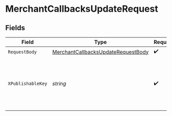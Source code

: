 # MerchantCallbacksUpdateRequest


## Fields

| Field                                                                                               | Type                                                                                                | Required                                                                                            | Description                                                                                         |
| --------------------------------------------------------------------------------------------------- | --------------------------------------------------------------------------------------------------- | --------------------------------------------------------------------------------------------------- | --------------------------------------------------------------------------------------------------- |
| `RequestBody`                                                                                       | [MerchantCallbacksUpdateRequestBody](../../models/operations/merchantcallbacksupdaterequestbody.md) | :heavy_check_mark:                                                                                  | N/A                                                                                                 |
| `XPublishableKey`                                                                                   | *string*                                                                                            | :heavy_check_mark:                                                                                  | The publicly viewable identifier used to identify a merchant division.                              |